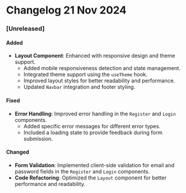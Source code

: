 # Changelog 21 Nov 2024

### [Unreleased]

#### Added

- **Layout Component**: Enhanced with responsive design and theme support.
  - Added mobile responsiveness detection and state management.
  - Integrated theme support using the `useTheme` hook.
  - Improved layout styles for better readability and performance.
  - Updated `Navbar` integration and footer styling.

#### Fixed

- **Error Handling**: Improved error handling in the `Register` and `Login` components.
  - Added specific error messages for different error types.
  - Included a loading state to provide feedback during form submission.

#### Changed

- **Form Validation**: Implemented client-side validation for email and password fields in the `Register` and `Login` components.
- **Code Refactoring**: Optimized the `Layout` component for better performance and readability.

